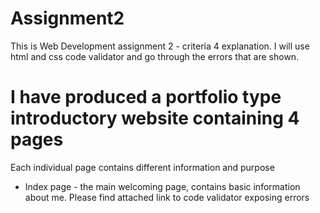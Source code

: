 # Assignment2

This is Web Development assignment 2 - criteria 4 explanation. I will use html and css code validator and go through the errors that are shown.

# I have produced a portfolio type introductory website containing 4 pages

Each individual page contains different information and purpose

* Index page - the main welcoming page, contains basic information about me. Please find attached link to code validator exposing errors

